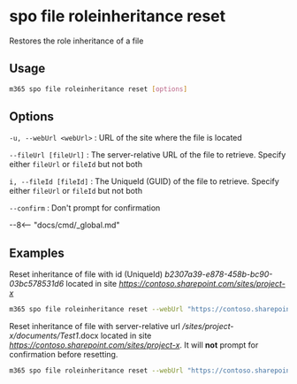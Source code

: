 # spo file roleinheritance reset

Restores the role inheritance of a file

## Usage

```sh
m365 spo file roleinheritance reset [options]
```

## Options

`-u, --webUrl <webUrl>`
: URL of the site where the file is located

`--fileUrl [fileUrl]`
: The server-relative URL of the file to retrieve. Specify either `fileUrl` or `fileId` but not both

`i, --fileId [fileId]`
: The UniqueId (GUID) of the file to retrieve. Specify either `fileUrl` or `fileId` but not both

`--confirm`
: Don't prompt for confirmation

--8<-- "docs/cmd/_global.md"

## Examples

Reset inheritance of file with id (UniqueId) _b2307a39-e878-458b-bc90-03bc578531d6_ located in site _https://contoso.sharepoint.com/sites/project-x_

```sh
m365 spo file roleinheritance reset --webUrl "https://contoso.sharepoint.com/sites/project-x" --fileId "b2307a39-e878-458b-bc90-03bc578531d6"
```

Reset inheritance of file with server-relative url _/sites/project-x/documents/Test1_.docx located in site _https://contoso.sharepoint.com/sites/project-x_. It will **not** prompt for confirmation before resetting.

```sh
m365 spo file roleinheritance reset --webUrl "https://contoso.sharepoint.com/sites/project-x" --fileUrl "/sites/project-x/documents/Test1.docx" --confirm
```
